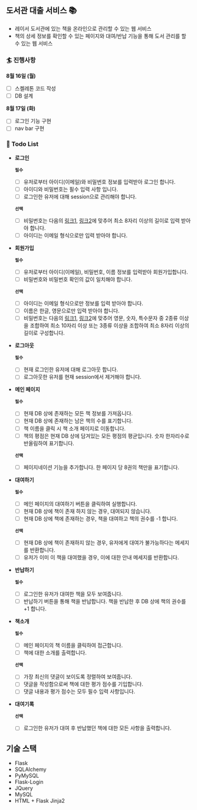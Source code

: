 ## 도서관 대출 서비스 :books:

- 레이서 도서관에 있는 책을 온라인으로 관리할 수 있는 웹 서비스
- 책의 상세 정보를 확인할 수 있는 페이지와 대여/반납 기능을 통해 도서 관리를 할 수 있는 웹 서비스

### :surfer: 진행사항

**8월 16일 (월)**

- [ ] 스켈레톤 코드 작성
- [ ] DB 설계

**8월 17일 (화)**

- [ ] 로그인 기능 구현
- [ ] nav bar 구현

### :rocket: Todo List

- **로그인**

  **`필수`**

  - [ ] 유저로부터 아이디(이메일)와 비밀번호 정보를 입력받아 로그인 합니다.
  - [ ] 아이디와 비밀번호는 필수 입력 사항 입니다.
  - [ ] 로그인한 유저에 대해 session으로 관리해야 합니다.

  **`선택`**

  - [ ] 비밀번호는 다음의 [링크1](<https://www.law.go.kr/%[]ED%96%89%EC%A0%95%EA%B7%9C%EC%B9%99/([]%EA%B0%9C%EC%9D%B8%EC%A0%95%EB%B3%B4%EB%B3%B4%ED%98%B8%E[]C%9C%84%EC%9B%90%ED%9A%8C)%EA%B0%9C%EC%9D%B8%EC%A0%95%EB%B3%B4%EC%9D%98%EA%B8%B0%EC%88%A0%EC%A0%81%C2%B7%EA%B4%80%EB%A6%AC%EC%A0%81%EB%B3%B4%ED%98%B8%EC%A1%B0%EC%B9%98%EA%B8%B0%EC%A4%80/(2020-5,20200811)>), [링크2](https://www.kisa.or.kr/public/laws/laws3_View.jsp?cPage=7&mode=view&p_No=259&b_No=259&d_No=102&ST=T&SV=)에 맞추어 최소 8자리 이상의 길이로 입력 받아야 합니다.
  - [ ] 아이디는 이메일 형식으로만 입력 받아야 합니다.

- **회원가입**

  **`필수`**

  - [ ] 유저로부터 아이디(이메일), 비밀번호, 이름 정보를 입력받아 회원가입합니다.
  - [ ] 비밀번호와 비밀번호 확인의 값이 일치해야 합니다.

  **`선택`**

  - [ ] 아이디는 이메일 형식으로만 정보를 입력 받아야 합니다.
  - [ ] 이름은 한글, 영문으로만 입력 받아야 합니다.
  - [ ] 비밀번호는 다음의 [링크1](<https://www.law.go.kr/%[]ED%96%89%EC%A0%95%EA%B7%9C%EC%B9%99/([]%EA%B0%9C%EC%9D%B8%EC%A0%95%EB%B3%B4%EB%B3%B4%ED%98%B8%E[]C%9C%84%EC%9B%90%ED%9A%8C)%EA%B0%9C%EC%9D%B8%EC%A0%95%EB%B3%B4%EC%9D%98%EA%B8%B0%EC%88%A0%EC%A0%81%C2%B7%EA%B4%80%EB%A6%AC%EC%A0%81%EB%B3%B4%ED%98%B8%EC%A1%B0%EC%B9%98%EA%B8%B0%EC%A4%80/(2020-5,20200811)>), [링크2](https://www.kisa.or.kr/public/laws/laws3_View.jsp?cPage=7&mode=view&p_No=259&b_No=259&d_No=102&ST=T&SV=)에 맞추어 영문, 숫자, 특수문자 중 2종류 이상을 조합하여 최소 10자리 이상 또는 3종류 이상을 조합하여 최소 8자리 이상의 길이로 구성합니다.

- **로그아웃**

  **`필수`**

  - [ ] 현재 로그인한 유저에 대해 로그아웃 합니다.
  - [ ] 로그아웃한 유저를 현재 session에서 제거해야 합니다.

- **메인 페이지**

  **`필수`**

  - [ ] 현재 DB 상에 존재하는 모든 책 정보를 가져옵니다.
  - [ ] 현재 DB 상에 존재하는 남은 책의 수를 표기합니다.
  - [ ] 책 이름을 클릭 시 책 소개 페이지로 이동합니다.
  - [ ] 책의 평점은 현재 DB 상에 담겨있는 모든 평점의 평균입니다. 숫자 한자리수로 반올림하여 표기합니다.

  **`선택`**

  - [ ] 페이지네이션 기능을 추가합니다. 한 페이지 당 8권의 책만을 표기합니다.

- **대여하기**

  **`필수`**

  - [ ] 메인 페이지의 대여하기 버튼을 클릭하여 실행합니다.
  - [ ] 현재 DB 상에 책이 존재 하지 않는 경우, 대여되지 않습니다.
  - [ ] 현재 DB 상에 책에 존재하는 경우, 책을 대여하고 책의 권수를 -1 합니다.

  **`선택`**

  - [ ] 현재 DB 상에 책이 존재하지 않는 경우, 유저에게 대여가 불가능하다는 메세지를 반환합니다.
  - [ ] 유저가 이미 이 책을 대여했을 경우, 이에 대한 안내 메세지를 반환합니다.

- **반납하기**

  **`필수`**

  - [ ] 로그인한 유저가 대여한 책을 모두 보여줍니다.
  - [ ] 반납하기 버튼을 통해 책을 반납합니다. 책을 반납한 후 DB 상에 책의 권수를 +1 합니다.

- **책소개**

  **`필수`**

  - [ ] 메인 페이지의 책 이름을 클릭하여 접근합니다.
  - [ ] 책에 대한 소개를 출력합니다.

  **`선택`**

  - [ ] 가장 최신의 댓글이 보이도록 정렬하여 보여줍니다.
  - [ ] 댓글을 작성함으로써 책에 대한 평가 점수를 기입합니다.
  - [ ] 댓글 내용과 평가 점수는 모두 필수 입력 사항입니다.

- **대여기록**

  **`선택`**

  - [ ] 로그인한 유저가 대여 후 반납했던 책에 대한 모든 사항을 출력합니다.

## 기술 스택

- Flask
- SQLAlchemy
- PyMySQL
- Flask-Login
- JQuery
- MySQL
- HTML + Flask Jinja2
